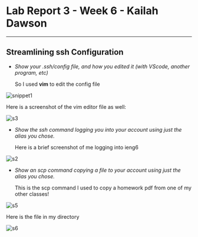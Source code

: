 # Lab Report 3 - Week 6 - Kailah Dawson

--------------------------------------------------------------------------------------------------------------

## Streamlining ssh Configuration

* _Show your .ssh/config file, and how you edited it (with VScode, another program, etc)_

    So I used **vim** to edit the config file

![snippet1](https://user-images.githubusercontent.com/86495731/168747350-6db84b26-86c1-44ed-bb71-0df6f1d7b1f0.png)

Here is a screenshot of the vim editor file as well:

![s3](https://user-images.githubusercontent.com/86495731/168747852-eadddcdf-5258-4327-8df1-112bc2d0ba83.png)

* *Show the ssh command logging you into your account using just
the alias you chose.*

    Here is a brief screenshot of me logging into ieng6
    
![s2](https://user-images.githubusercontent.com/86495731/168747671-2751eed1-2b31-4c0d-ad91-6306f2bcd032.png)

* *Show an scp command copying a file to your account using just the alias you chose.*

    This is the scp command I used to copy a homework pdf from one of my other classes!

![s5](https://user-images.githubusercontent.com/86495731/168748838-c5a28173-ff02-49a1-9219-ae22d8aea994.png)

Here is the file in my directory
    
  ![s6](https://user-images.githubusercontent.com/86495731/168748847-31e208ea-c1a0-4fa1-a3c1-cb8f6bbb6b5e.png)
